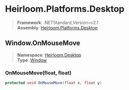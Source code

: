 # Heirloom.Platforms.Desktop

> **Framework**: .NETStandard,Version=v2.1  
> **Assembly**: [Heirloom.Platforms.Desktop][0]  

## Window.OnMouseMove

> **Namespace**: [Heirloom.Desktop][0]  
> **Type**: [Window][1]  

### OnMouseMove(float, float)

```cs
protected void OnMouseMove(float x, float y)
```

[0]: ../Heirloom.Platforms.Desktop.md
[1]: Heirloom.Desktop.Window.md
